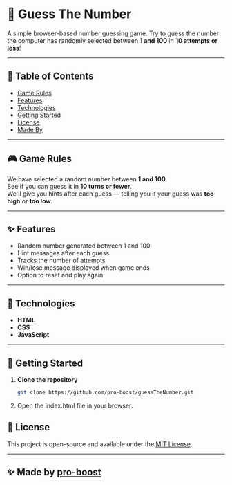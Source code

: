 # 🔢 Guess The Number

A simple browser-based number guessing game. Try to guess the number the computer has randomly selected between **1 and 100** in **10 attempts or less**!

---

## 📑 Table of Contents

- [Game Rules](#game-rules)
- [Features](#features)
- [Technologies](#technologies)
- [Getting Started](#getting-started)
- [License](#license)
- [Made By](#made-by)

---

## 🎮 Game Rules

We have selected a random number between **1 and 100**.  
See if you can guess it in **10 turns or fewer**.  
We'll give you hints after each guess — telling you if your guess was **too high** or **too low**.

---

## ✨ Features

- Random number generated between 1 and 100
- Hint messages after each guess
- Tracks the number of attempts
- Win/lose message displayed when game ends
- Option to reset and play again

---

## 🧰 Technologies

- **HTML**
- **CSS**
- **JavaScript**

---

## 🚀 Getting Started

1. **Clone the repository**

   ```bash
   git clone https://github.com/pro-boost/guessTheNumber.git
   ```

2. Open the index.html file in your browser.

## 📄 License

This project is open-source and available under the [MIT License](LICENSE).

---

## ✨ Made by [pro-boost](https://github.com/pro-boost)

